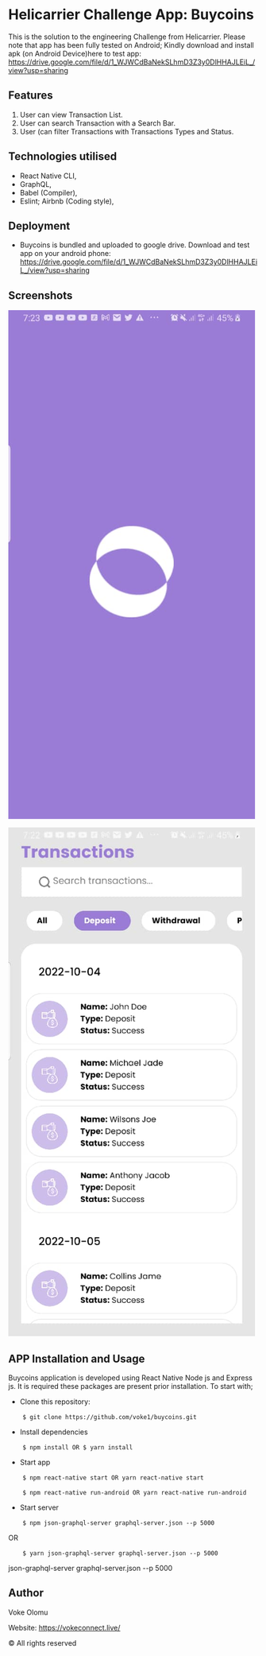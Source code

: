 # Helicarrier Challenge App: Buycoins

This is the solution to the engineering Challenge from Helicarrier. Please note that app has been fully tested on Android; Kindly download and install apk (on Android Device)here to test app: https://drive.google.com/file/d/1_WJWCdBaNekSLhmD3Z3y0DlHHAJLEiL_/view?usp=sharing


## Features

1. User can view Transaction List.
2. User can search Transaction with a Search Bar.
3. User (can filter Transactions with Transactions Types and Status.

## Technologies utilised

- React Native CLI,
- GraphQL,
- Babel (Compiler),
- Eslint; Airbnb (Coding style),

## Deployment

- Buycoins is bundled and uploaded to google drive. Download and test app on your android phone: https://drive.google.com/file/d/1_WJWCdBaNekSLhmD3Z3y0DlHHAJLEiL_/view?usp=sharing


## Screenshots

![alt text](https://github.com/voke1/buycoins/blob/master/screenshots/launchScreen.jpeg?raw=true)


![alt text](https://github.com/voke1/buycoins/blob/master/screenshots/transaction.jpeg?raw=true)


## APP Installation and Usage

Buycoins application is developed using React Native Node js and Express js. It is required these packages are present prior installation. To start with;

- Clone this repository:

```
    $ git clone https://github.com/voke1/buycoins.git
```

- Install dependencies

```
    $ npm install OR $ yarn install
```

- Start app

```
    $ npm react-native start OR yarn react-native start
```

```
    $ npm react-native run-android OR yarn react-native run-android
```

- Start server

```
    $ npm json-graphql-server graphql-server.json --p 5000
```

OR

```
    $ yarn json-graphql-server graphql-server.json --p 5000
```

json-graphql-server graphql-server.json --p 5000

## Author

Voke Olomu

Website: https://vokeconnect.live/

© All rights reserved
